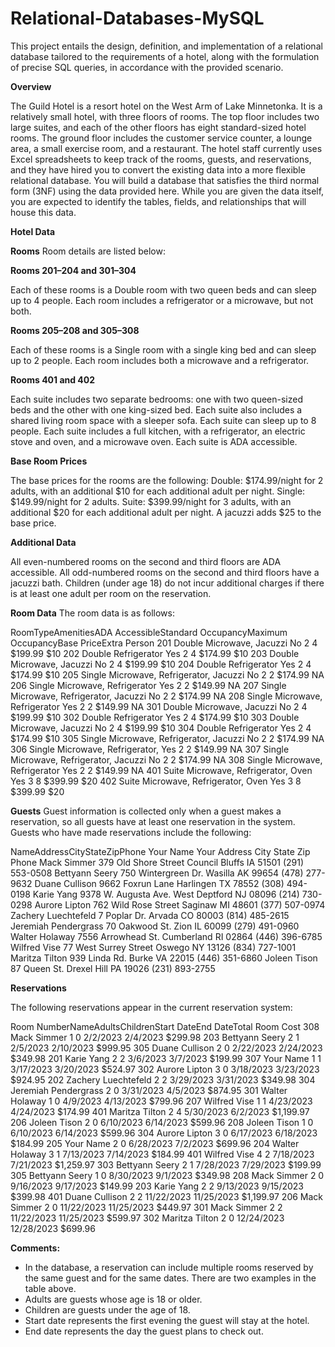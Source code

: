 # Relational-Databases-MySQL

This project entails the design, definition, and implementation of a relational database tailored to the requirements of a hotel, along with the formulation of precise SQL queries, in accordance with the provided scenario.

**Overview**

The Guild Hotel is a resort hotel on the West Arm of Lake Minnetonka. It is a relatively small hotel, with three floors of rooms. The top floor includes two large suites, and each of the other floors has eight standard-sized hotel rooms. The ground floor includes the customer service counter, a lounge area, a small exercise room, and a restaurant. The hotel staff currently uses Excel spreadsheets to keep track of the rooms, guests, and reservations, and they have hired you to convert the existing data into a more flexible relational database.
You will build a database that satisfies the third normal form (3NF) using the data provided here. While you are given the data itself, you are expected to identify the tables, fields, and relationships that will house this data.

**Hotel Data**

**Rooms**
Room details are listed below:

**Rooms 201–204 and 301–304**

Each of these rooms is a Double room with two queen beds and can sleep up to 4 people.
Each room includes a refrigerator or a microwave, but not both.

**Rooms 205–208 and 305–308**

Each of these rooms is a Single room with a single king bed and can sleep up to 2 people.
Each room includes both a microwave and a refrigerator.

**Rooms 401 and 402**

Each suite includes two separate bedrooms: one with two queen-sized beds and the other with one king-sized bed.
Each suite also includes a shared living room space with a sleeper sofa.
Each suite can sleep up to 8 people.
Each suite includes a full kitchen, with a refrigerator, an electric stove and oven, and a microwave oven.
Each suite is ADA accessible.

**Base Room Prices**

The base prices for the rooms are the following:
Double: $174.99/night for 2 adults, with an additional $10 for each additional adult per night.
Single: $149.99/night for 2 adults.
Suite: $399.99/night for 3 adults, with an additional $20 for each additional adult per night.
A jacuzzi adds $25 to the base price.

**Additional Data**

All even-numbered rooms on the second and third floors are ADA accessible.
All odd-numbered rooms on the second and third floors have a jacuzzi bath.
Children (under age 18) do not incur additional charges if there is at least one adult per room on the reservation.

**Room Data**
The room data is as follows:

RoomTypeAmenitiesADA AccessibleStandard OccupancyMaximum OccupancyBase PriceExtra Person
201	Double	Microwave, Jacuzzi	No	2	4	$199.99	$10
202	Double	Refrigerator	Yes	2	4	$174.99	$10
203	Double	Microwave, Jacuzzi	No	2	4	$199.99	$10
204	Double	Refrigerator	Yes	2	4	$174.99	$10
205	Single	Microwave, Refrigerator, Jacuzzi	No	2	2	$174.99	NA
206	Single	Microwave, Refrigerator	Yes	2	2	$149.99	NA
207	Single	Microwave, Refrigerator, Jacuzzi	No	2	2	$174.99	NA
208	Single	Microwave, Refrigerator	Yes	2	2	$149.99	NA
301	Double	Microwave, Jacuzzi	No	2	4	$199.99	$10
302	Double	Refrigerator	Yes	2	4	$174.99	$10
303	Double	Microwave, Jacuzzi	No	2	4	$199.99	$10
304	Double	Refrigerator	Yes	2	4	$174.99	$10
305	Single	Microwave, Refrigerator, Jacuzzi	No	2	2	$174.99	NA
306	Single	Microwave, Refrigerator,	Yes	2	2	$149.99	NA
307	Single	Microwave, Refrigerator, Jacuzzi	No	2	2	$174.99	NA
308	Single	Microwave, Refrigerator	Yes	2	2	$149.99	NA
401	Suite	Microwave, Refrigerator, Oven	Yes	3	8	$399.99	$20
402	Suite	Microwave, Refrigerator, Oven	Yes	3	8	$399.99	$20

**Guests**
Guest information is collected only when a guest makes a reservation, so all guests have at least one reservation in the system. Guests who have made reservations include the following:

NameAddressCityStateZipPhone
Your Name	Your Address	City	State	Zip	Phone
Mack Simmer	379 Old Shore Street	Council Bluffs	IA	51501	(291) 553-0508
Bettyann Seery	750 Wintergreen Dr.	Wasilla	AK	99654	(478) 277-9632
Duane Cullison	9662 Foxrun Lane	Harlingen	TX	78552	(308) 494-0198
Karie Yang	9378 W. Augusta Ave.	West Deptford	NJ	08096	(214) 730-0298
Aurore Lipton	762 Wild Rose Street	Saginaw	MI	48601	(377) 507-0974
Zachery Luechtefeld	7 Poplar Dr.	Arvada	CO	80003	(814) 485-2615
Jeremiah Pendergrass	70 Oakwood St.	Zion	IL	60099	(279) 491-0960
Walter Holaway	7556 Arrowhead St.	Cumberland	RI	02864	(446) 396-6785
Wilfred Vise	77 West Surrey Street	Oswego	NY	13126	(834) 727-1001
Maritza Tilton	939 Linda Rd.	Burke	VA	22015	(446) 351-6860
Joleen Tison	87 Queen St.	Drexel Hill	PA	19026	(231) 893-2755

**Reservations**

The following reservations appear in the current reservation system:

Room NumberNameAdultsChildrenStart DateEnd DateTotal Room Cost
308	Mack Simmer	1	0	2/2/2023	2/4/2023	$299.98
203	Bettyann Seery	2	1	2/5/2023	2/10/2023	$999.95
305	Duane Cullison	2	0	2/22/2023	2/24/2023	$349.98
201	Karie Yang	2	2	3/6/2023	3/7/2023	$199.99
307	Your Name	1	1	3/17/2023	3/20/2023	$524.97
302	Aurore Lipton	3	0	3/18/2023	3/23/2023	$924.95
202	Zachery Luechtefeld	2	2	3/29/2023	3/31/2023	$349.98
304	Jeremiah Pendergrass	2	0	3/31/2023	4/5/2023	$874.95
301	Walter Holaway	1	0	4/9/2023	4/13/2023	$799.96
207	Wilfred Vise	1	1	4/23/2023	4/24/2023	$174.99
401	Maritza Tilton	2	4	5/30/2023	6/2/2023	$1,199.97
206	Joleen Tison	2	0	6/10/2023	6/14/2023	$599.96
208	Joleen Tison	1	0	6/10/2023	6/14/2023	$599.96
304	Aurore Lipton	3	0	6/17/2023	6/18/2023	$184.99
205	Your Name	2	0	6/28/2023	7/2/2023	$699.96
204	Walter Holaway	3	1	7/13/2023	7/14/2023	$184.99
401	Wilfred Vise	4	2	7/18/2023	7/21/2023	$1,259.97
303	Bettyann Seery	2	1	7/28/2023	7/29/2023	$199.99
305	Bettyann Seery	1	0	8/30/2023	9/1/2023	$349.98
208	Mack Simmer	2	0	9/16/2023	9/17/2023	$149.99
203	Karie Yang	2	2	9/13/2023	9/15/2023	$399.98
401	Duane Cullison	2	2	11/22/2023	11/25/2023	$1,199.97
206	Mack Simmer	2	0	11/22/2023	11/25/2023	$449.97
301	Mack Simmer	2	2	11/22/2023	11/25/2023	$599.97
302	Maritza Tilton	2	0	12/24/2023	12/28/2023	$699.96

**Comments:**
- In the database, a reservation can include multiple rooms reserved by the same guest and for the same dates. There are two examples in the table above.
- Adults are guests whose age is 18 or older.
- Children are guests under the age of 18.
- Start date represents the first evening the guest will stay at the hotel.
- End date represents the day the guest plans to check out.
